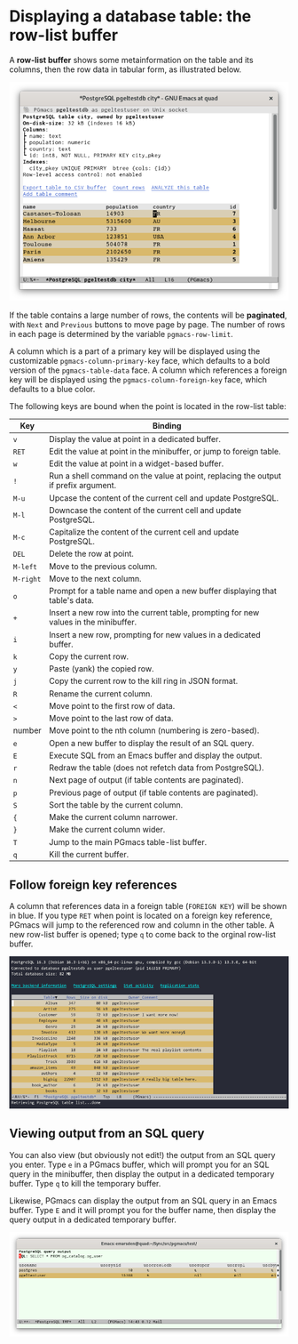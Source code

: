 # Displaying a database table: the row-list buffer

A **row-list buffer** shows some metainformation on the table and its columns, then the row data in
tabular form, as illustrated below.

![Screenshot table](img/screenshot-table.png)

If the table contains a large number of rows, the contents will be **paginated**, with `Next` and
`Previous` buttons to move page by page. The number of rows in each page is determined by the
variable `pgmacs-row-limit`.

A column which is a part of a primary key will be displayed using the customizable
`pgmacs-column-primary-key` face, which defaults to a bold version of the `pgmacs-table-data` face.
A column which references a foreign key will be displayed using the `pgmacs-column-foreign-key`
face, which defaults to a blue color.

The following keys are bound when the point is located in the row-list table:

| Key         | Binding                                                                              |
|-------------|--------------------------------------------------------------------------------------|
| `v`         | Display the value at point in a dedicated buffer.                                    |
| `RET`       | Edit the value at point in the minibuffer, or jump to foreign table.                 |
| `w`         | Edit the value at point in a widget-based buffer.                                    |
| `!`         | Run a shell command on the value at point, replacing the output if prefix argument.  |
| `M-u`       | Upcase the content of the current cell and update PostgreSQL.                        |
| `M-l`       | Downcase the content of the current cell and update PostgreSQL.                      |
| `M-c`       | Capitalize the content of the current cell and update PostgreSQL.                    |
| `DEL`       | Delete the row at point.                                                             |
| `M-left`    | Move to the previous column.                                                         |
| `M-right`   | Move to the next column.                                                             |
| `o`         | Prompt for a table name and open a new buffer displaying that table's data.          |
| `+`         | Insert a new row into the current table, prompting for new values in the minibuffer. |
| `i`         | Insert a new row, prompting for new values in a dedicated buffer.                    |
| `k`         | Copy the current row.                                                                |
| `y`         | Paste (yank) the copied row.                                                         |
| `j`         | Copy the current row to the kill ring in JSON format.                                |
| `R`         | Rename the current column.                                                           |
| `<`         | Move point to the first row of data.                                                 |
| `>`         | Move point to the last row of data.                                                  |
| number      | Move point to the nth column (numbering is zero-based).                              |
| `e`         | Open a new buffer to display the result of an SQL query.                             |
| `E`         | Execute SQL from an Emacs buffer and display the output.                             |
| `r`         | Redraw the table (does not refetch data from PostgreSQL).                            |
| `n`         | Next page of output (if table contents are paginated).                               |
| `p`         | Previous page of output (if table contents are paginated).                           |
| `S`         | Sort the table by the current column.                                                |
| `{`         | Make the current column narrower.                                                    |
| `}`         | Make the current column wider.                                                       |
| `T`         | Jump to the main PGmacs table-list buffer.                                           |
| `q`         | Kill the current buffer.                                                             |



## Follow foreign key references

A column that references data in a foreign table (`FOREIGN KEY`) will be shown in blue. If you type
`RET` when point is located on a foreign key reference, PGmacs will jump to the referenced row and column in
the other table. A new row-list buffer is opened; type `q` to come back to the orginal row-list
buffer.

![Following foreign key](img/follow-foreign-key.gif)



## Viewing output from an SQL query

You can also view (but obviously not edit!) the output from an SQL query you enter. Type `e` in a
PGmacs buffer, which will prompt you for an SQL query in the minibuffer, then display the output in
a dedicated temporary buffer. Type `q` to kill the temporary buffer.

Likewise, PGmacs can display the output from an SQL query in an Emacs buffer. Type `E` and it will
prompt you for the buffer name, then display the query output in a dedicated temporary buffer.

![Screenshot table](img/screenshot-sql-query.png)
